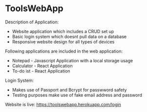 # ToolsWebApp

Description of Application:
- Website application which includes a CRUD set up 
- Basic login system which doesnt pull data on a database 
- Responsive website design for all types of devices 

Following applications are included in the web application:
- Notepad - Javascript Application with a local storage usage 
- Calculator - React Application
- To-do ist - React Application

Login System:
 - Makes use of Passport and Bcrypt for passwword safety
 - Testing purposes make use of fake email address and password 

Website is live: https://toolswebapp.herokuapp.com/login
